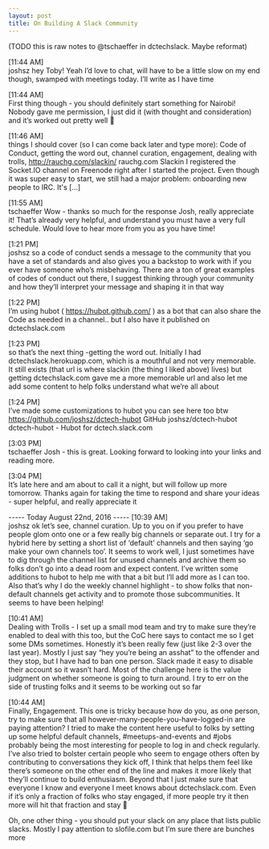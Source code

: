 ```yaml
---
layout: post
title: On Building A Slack Community
---
```


(TODO this is raw notes to @tschaeffer in dctechslack. Maybe reformat)

[11:44 AM]  
joshsz hey Toby! Yeah I’d love to chat, will have to be a little slow on my end though, swamped with meetings today. I’ll write as I have time

[11:44 AM]  
First thing though - you should definitely start something for Nairobi! Nobody gave me permission, I just did it (with thought and consideration) and it’s worked out pretty well :slightly_smiling_face:

[11:46 AM]  
things I should cover (so I can come back later and type more): Code of Conduct, getting the word out, channel curation, engagement, dealing with trolls, http://rauchg.com/slackin/
rauchg.com
Slackin
I registered the Socket.IO channel on Freenode right after I started the project. Even though it was super easy to start, we still had a major problem: onboarding new people to IRC. It's [...] 
 
 

[11:55 AM]  
tschaeffer Wow - thanks so much for the response Josh, really appreciate it!  That’s already very helpful, and understand you must have a very full schedule.  Would love to hear more from you as you have time!

[1:21 PM]  
joshsz so a code of conduct sends a message to the community that you have a set of standards and also gives you a backstop to work with if you ever have someone who’s misbehaving. There are a ton of great examples of codes of conduct out there, I suggest thinking through your community and how they’ll interpret your message and shaping it in that way

[1:22 PM]  
I’m using hubot ( https://hubot.github.com/ ) as a bot that can also share the Code as needed in a channel.. but I also have it published on dctechslack.com

[1:23 PM]  
so that’s the next thing -getting the word out. Initially I had dctechslack.herokuapp.com, which is a mouthful and not very memorable. It still exists (that url is where slackin (the thing I liked above) lives) but getting dctechslack.com gave me a more memorable url and also let me add some content to help folks understand what we’re all about

[1:24 PM]  
I’ve made some customizations to hubot you can see here too btw https://github.com/joshsz/dctech-hubot
 GitHub
joshsz/dctech-hubot
dctech-hubot - Hubot for dctech.slack.com 
 
 

[3:03 PM]  
tschaeffer Josh - this is great.  Looking forward to looking into your links and reading more.

[3:04 PM]  
It’s late here and am about to call it a night, but will follow up more tomorrow.  Thanks again for taking the time to respond and share your ideas - super helpful, and really appreciate it


----- Today August 22nd, 2016 -----
[10:39 AM]  
joshsz ok let’s see, channel curation. Up to you on if you prefer to have people glom onto one or a few really big channels or separate out. I try for a hybrid here by setting a short list of ‘default’ channels and then saying ‘go make your own channels too’. It seems to work well, I just sometimes have to dig through the channel list for unused channels and archive them so folks don’t go into a dead room and expect content. I’ve written some additions to hubot to help me with that a bit but I’ll add more as I can too. Also that’s why I do the weekly channel highlight - to show folks that non-default channels get activity and to promote those subcommunities. It seems to have been helping!

[10:41 AM]  
Dealing with Trolls - I set up a small mod team and try to make sure they’re enabled to deal with this too, but the CoC here says to contact me so I get some DMs sometimes. Honestly it’s been really few (just like 2-3 over the last year). Mostly I just say “hey you’re being an asshat” to the offender and they stop, but I have had to ban one person. Slack made it easy to disable their account so it wasn’t hard. Most of the challenge here is the value judgment on whether someone is going to turn around. I try to err on the side of trusting folks and it seems to be working out so far

[10:44 AM]  
Finally, Engagement. This one is tricky because how do you, as one person, try to make sure that all however-many-people-you-have-logged-in are paying attention? I tried to make the content here useful to folks by setting up some helpful default channels, #meetups-and-events and #jobs probably being the most interesting for people to log in and check regularly. I’ve also tried to bolster certain people who seem to engage others often by contributing to conversations they kick off, I think that helps them feel like there’s someone on the other end of the line and makes it more likely that they’ll continue to build enthusiasm. Beyond that I just make sure that everyone I know and everyone I meet knows about dctechslack.com. Even if it’s only a fraction of folks who stay engaged, if more people try it then more will hit that fraction and stay :slightly_smiling_face:

Oh, one other thing - you should put your slack on any place that lists public slacks. Mostly I pay attention to slofile.com but I’m sure there are bunches more


